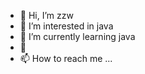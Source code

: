 - 👋 Hi, I’m zzw
- 👀 I’m interested in java
- 🌱 I’m currently learning java
- 💞️ 
- 📫 How to reach me ...

<!---
zhangyu111222333/zhangyu111222333 is a ✨ special ✨ repository because its `README.md` (this file) appears on your GitHub profile.
You can click the Preview link to take a look at your changes.
--->
